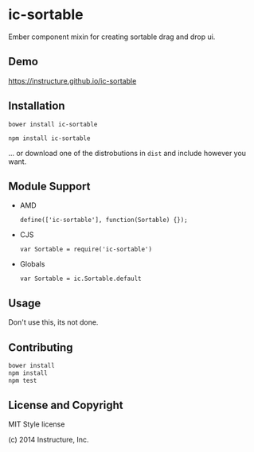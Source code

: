 ic-sortable
============

Ember component mixin for creating sortable drag and drop ui.

Demo
----

https://instructure.github.io/ic-sortable

Installation
------------

`bower install ic-sortable`

`npm install ic-sortable`

... or download one of the distrobutions in `dist` and include however
you want.

Module Support
--------------

- AMD

  `define(['ic-sortable'], function(Sortable) {});`

- CJS

  `var Sortable = require('ic-sortable')`

- Globals

  `var Sortable = ic.Sortable.default`

Usage
-----

Don't use this, its not done.

Contributing
------------

```sh
bower install
npm install
npm test
```

License and Copyright
---------------------

MIT Style license

(c) 2014 Instructure, Inc.

